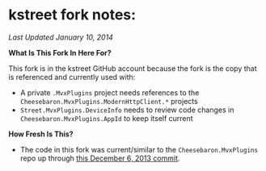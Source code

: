 # kstreet fork notes:
*Last Updated January 10, 2014*

**What Is This Fork In Here For?**

This fork is in the kstreet GitHub account because the fork is the copy that is referenced and currently used with:

- A private `.MvxPlugins` project needs references to the `Cheesebaron.MvxPlugins.ModernHttpClient.*` projects
- `Street.MvxPlugins.DeviceInfo` needs to review code changes in `Cheesebaron.MvxPlugins.AppId` to keep itself current

**How Fresh Is This?**

- The code in this fork was current/similar to the `Cheesebaron.MvxPlugins`
 repo up through [this December 6, 2013 commit](https://github.com/Cheesebaron/Cheesebaron.MvxPlugins/commit/e748a997ea45e68aef79c2269cdaca66e29fc9ed).


